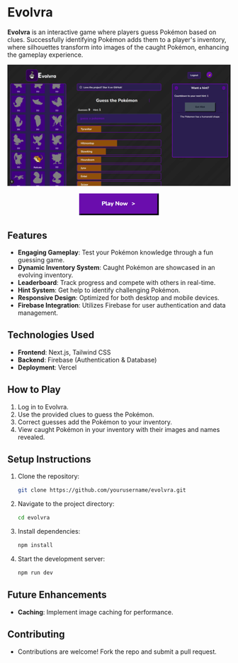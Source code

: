 # Evolvra

**Evolvra** is an interactive game where players guess Pokémon based on clues. Successfully identifying Pokémon adds them to a player's inventory, where silhouettes transform into images of the caught Pokémon, enhancing the gameplay experience.

<p align='center'>
  <img src='evolvra/public/game-screenshot.png' width='800px'/>
</p>

<p align='center'>
  <a href="https://evolvra.vercel.app">
    <img src='evolvra/public/start-btn-readme.png' width='180px'/>
  </a>
</p>

## Features
- **Engaging Gameplay**: Test your Pokémon knowledge through a fun guessing game.
- **Dynamic Inventory System**: Caught Pokémon are showcased in an evolving inventory.
- **Leaderboard**: Track progress and compete with others in real-time.
- **Hint System**: Get help to identify challenging Pokémon.
- **Responsive Design**: Optimized for both desktop and mobile devices.
- **Firebase Integration**: Utilizes Firebase for user authentication and data management.

## Technologies Used
- **Frontend**: Next.js, Tailwind CSS
- **Backend**: Firebase (Authentication & Database)
- **Deployment**: Vercel

## How to Play
1. Log in to Evolvra.
2. Use the provided clues to guess the Pokémon.
3. Correct guesses add the Pokémon to your inventory.
4. View caught Pokémon in your inventory with their images and names revealed.

## Setup Instructions
1. Clone the repository:
   ```bash
   git clone https://github.com/yourusername/evolvra.git
   ```

2. Navigate to the project directory:
   ```bash
   cd evolvra
   ```

3. Install dependencies:
   ```bash
   npm install
   ```

4. Start the development server:
   ```bash
   npm run dev
   ```

## Future Enhancements
- **Caching**: Implement image caching for performance.

## Contributing
- Contributions are welcome! Fork the repo and submit a pull request.
